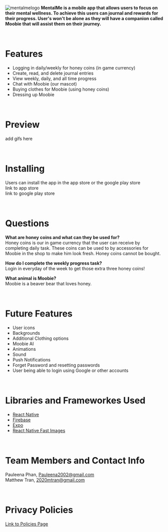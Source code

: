 
![mentalmelogo](https://github.com/pauleenaphan/MentalMe/assets/77126730/55761fd9-0e55-4efa-a14e-05509e12b46f)
**MentalMe is a mobile app that allows users to focus on their mental wellness. To achieve this users can journal and rewards for their progress. User's won't be alone as they will have a companion called Moobie that will assist them on their journey.**

<br>

# Features
- Logging in daily/weekly for honey coins (in game currency)
- Create, read, and delete journal entries
- View weekly, daily, and all time progress
- Chat with Moobie (our mascot) 
- Buying clothes for Moobie (using honey coins)
- Dressing up Moobie
  
<br> 

# Preview
add gifs here


<br>

# Installing 
Users can install the app in the app store or the google play store 
<br> link to app store 
<br> link to google play store 

<br> 

# Questions
**What are honey coins and what can they be used for?**
<br> Honey coins is our in game currency that the user can receive by completing daily task. These coins can be used to by accessories for Moobie in the shop to make him look fresh. Honey coins cannot be bought.

**How do I complete the weekly progress task?**
<br> Login in everyday of the week to get those extra three honey coins!

**What animal is Moobie?**
<br> Moobie is a beaver bear that loves honey.

<br> 

# Future Features
- User icons
- Backgrounds
- Additional Clothing options
- Moobie AI
- Animations
- Sound
- Push Notifications
- Forget Password and resetting passwords
- User being able to login using Google or other accounts

<br>

# Libraries and Frameworkes Used
- [React Native](https://reactnative.dev/docs/getting-started)
- [Firebase](https://firebase.google.com/)
- [Expo](https://expo.dev/)
- [React Native Fast Images](https://github.com/FaridSafi/react-native-gifted-chat)

<br>

# Team Members and Contact Info
Pauleena Phan, Pauleena2002@gmail.com
<br> Matthew Tran, 2020mtran@gmail.com

<br>

# Privacy Policies

[Link to Policies Page](https://pauleenaphan.github.io/MentalMe/privacyPolicies.html)
